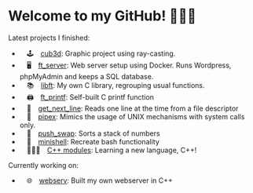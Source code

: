 # Welcome to my GitHub! 🙋🏼‍♀️

Latest projects I finished:
-  🕹 [cub3d](https://github.com/mariadaan/cub3d): Graphic project using ray-casting.
-  🖥 [ft_server](https://github.com/mariadaan/ft_server): Web server setup using Docker. Runs Wordpress, phpMyAdmin and keeps a SQL database.
-  📚 [libft](https://github.com/mariadaan/libft): My own C library, regrouping usual functions.
-  🖨 [ft_printf](https://github.com/mariadaan/ft_printf): Self-built C printf function
-  📄 [get_next_line](https://github.com/mariadaan/get_next_line): Reads one line at the time from a file descriptor
-  🍴 [pipex](https://github.com/mariadaan/pipex): Mimics the usage of UNIX mechanisms with system calls only.
-  🔢 [push_swap](https://github.com/mariadaan/push_swap): Sorts a stack of numbers
-  🐚 [minishell](https://github.com/mariadaan/mini-shell): Recreate bash functionality
-  👩🏼‍💻 [C++ modules](https://github.com/mariadaan/CPP_modules): Learning a new language, C++!
  

Currently working on:
-  🌐 [webserv](https://github.com/mariadaan/webserv): Built my own webserver in C++

<!-- <p>&nbsp;<img align="center" src="https://github-readme-stats.vercel.app/api?username=mariadaan&show_icons=true&locale=en" alt="mariadaan" /></p> -->
